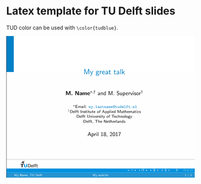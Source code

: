 # Latex template for TU Delft slides

TUD color can be used with `\color{tudblue}`.

![alt text](/TUDelft/top_page.png)
